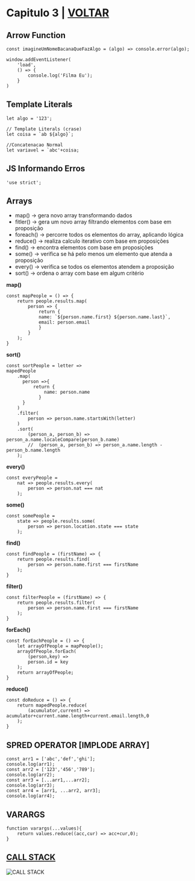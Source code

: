 # Capitulo 3 | [VOLTAR](../readme.md)

## Arrow Function
```
const imagineUmNomeBacanaQueFazAlgo = (algo) => console.error(algo); 

window.addEventListener(
    'load',
    () => {
        console.log('Filma Eu');   
    }
)
```

## Template Literals
```
let algo = '123';

// Template Literals (crase)
let coisa = `ab ${algo}`;

//Concatenacao Normal
let variavel = `abc'+coisa;
```

## JS Informando Erros
```
'use strict';
```

## Arrays
- map() -> gera novo array transformando dados
- fitler() -> gera um novo array filtrando elementos com base em proposição
- foreach() -> percorre todos os elementos do array, aplicando lógica
- reduce() -> realiza calculo iterativo com base em proposições
- find() -> encontra elementos com base em proposições
- some() -> verifica se há pelo menos um elemento que atenda a proposição
- every() -> verifica se todos os elementos atendem a proposição
- sort() -> ordena o array com base em algum critério 

**map()**
```
const mapPeople = () => {
    return people.results.map( 
        person => {
            return {
            name: `${person.name.first} ${person.name.last}`,
            email: person.email 
            }
        }
    );
}
```

**sort()**
```
const sortPeople = letter =>   
mapedPeople
    .map(
      person =>{
          return { 
              name: person.name 
            }
      }
    )
    .filter(
        person => person.name.startsWith(letter)
    )
    .sort(
        (person_a, person_b) => person_a.name.localeCompare(person_b.name)
        //  (person_a, person_b) => person_a.name.length - person_b.name.length
    );
```

**every()**
```
const everyPeople = 
    nat => people.results.every(
        person => person.nat === nat
    );
```

**some()**
```
const somePeople = 
    state => people.results.some(
        person => person.location.state === state
    );
```

**find()**
```
const findPeople = (firstName) => {
    return people.results.find(
        person => person.name.first === firstName 
    );
}
```

**filter()**
```
const filterPeople = (firstName) => {
    return people.results.filter(
        person => person.name.first === firstName
    );
}
```

**forEach()**
```
const forEachPeople = () => {
    let arrayOfPeople = mapPeople();
    arrayOfPeople.forEach( 
        (person,key) => 
        person.id = key
    );
    return arrayOfPeople;
}
```

**reduce()**
```
const doReduce = () => {
    return mapedPeople.reduce(
        (acumulator,current) => acumulator+current.name.length+current.email.length,0 
    );
}
```

## SPRED OPERATOR [IMPLODE ARRAY]
```
const arr1 = ['abc','def','ghi'];
console.log(arr1);
const arr2 = ['123','456','789'];
console.log(arr2);
const arr3 = [...arr1,...arr2];
console.log(arr3);
const arr4 = [arr1, ...arr2, arr3];
console.log(arr4);
```

## VARARGS 
```
function varargs(...values){    
    return values.reduce((acc,cur) => acc+cur,0);
}
```

## [CALL STACK](https://medium.com/reactbrasil/como-o-javascript-funciona-o-event-loop-e-o-surgimento-da-programa%C3%A7%C3%A3o-ass%C3%ADncrona-5-maneiras-de-18d0b8d6849a)
![CALL STACK](https://miro.medium.com/max/700/1*TozSrkk92l8ho6d8JxqF_w.gif)
